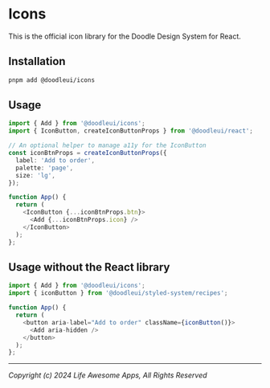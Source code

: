 # Icons

This is the official icon library for the Doodle Design System for React.

## Installation

```bash
pnpm add @doodleui/icons
```

## Usage

```typescript
import { Add } from '@doodleui/icons';
import { IconButton, createIconButtonProps } from '@doodleui/react';

// An optional helper to manage a11y for the IconButton
const iconBtnProps = createIconButtonProps({
  label: 'Add to order',
  palette: 'page',
  size: 'lg',
});

function App() {
  return (
    <IconButton {...iconBtnProps.btn}>
      <Add {...iconBtnProps.icon} />
    </IconButton>
  );
};
```

## Usage without the React library

```typescript
import { Add } from '@doodleui/icons';
import { iconButton } from '@doodleui/styled-system/recipes';

function App() {
  return (
    <button aria-label="Add to order" className={iconButton()}>
      <Add aria-hidden />
    </button>
  );
};
```

---

_Copyright (c) 2024 Life Awesome Apps, All Rights Reserved_
